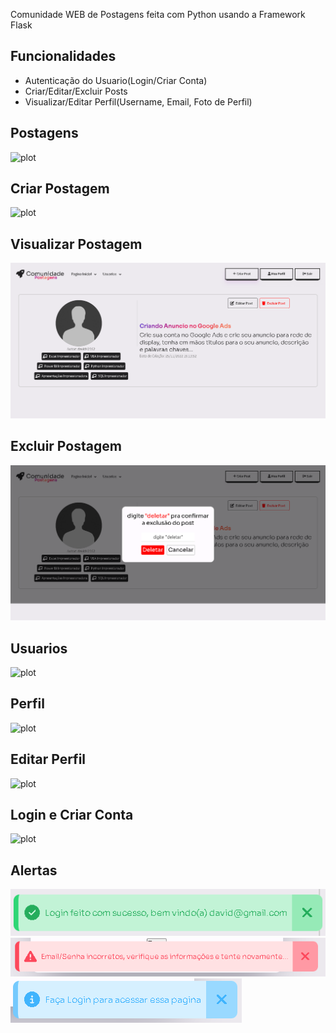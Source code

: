 Comunidade WEB de Postagens feita com Python usando a Framework Flask<br>


## Funcionalidades

- Autenticação do Usuario(Login/Criar Conta)
- Criar/Editar/Excluir Posts
- Visualizar/Editar Perfil(Username, Email, Foto de Perfil)

## Postagens
![plot](https://github.com/davideduardotech/Community-with-Flask-And-Python/blob/main/project/Sess%C3%A3o%20de%20Postagens.png)

## Criar Postagem
![plot](https://github.com/davideduardotech/Community-with-Flask-And-Python/blob/main/project/Sess%C3%A3o%20Criar%20Post.png)

## Visualizar Postagem
![plot](https://github.com/davideduardotech/Community-with-Flask-And-Python/blob/main/project/Pagina%20do%20Post.png)

## Excluir Postagem
![plot](https://github.com/davideduardotech/Community-with-Flask-And-Python/blob/main/project/Deletar%20Post.png)

## Usuarios
![plot](https://github.com/davideduardotech/Community-with-Flask-And-Python/blob/main/project/Sess%C3%A3o%20Usuarios.png)

## Perfil
![plot](https://github.com/davideduardotech/Community-with-Flask-And-Python/blob/main/project/Sess%C3%A3o%20Meu%20Perfil.png)

## Editar Perfil
![plot](https://github.com/davideduardotech/Community-with-Flask-And-Python/blob/main/project/Sess%C3%A3o%20Editar%20Perfil.png)

## Login e Criar Conta
![plot](https://github.com/davideduardotech/Community-with-Flask-And-Python/blob/main/project/Sess%C3%A3o%20de%20Login.png)

## Alertas
![plot](https://github.com/davideduardotech/Community-with-Flask-And-Python/blob/main/project/alert%20success.PNG)
![plot](https://github.com/davideduardotech/Community-with-Flask-And-Python/blob/main/project/alert%20danger.PNG)
![plot](https://github.com/davideduardotech/Community-with-Flask-And-Python/blob/main/project/alert%20info.PNG)
